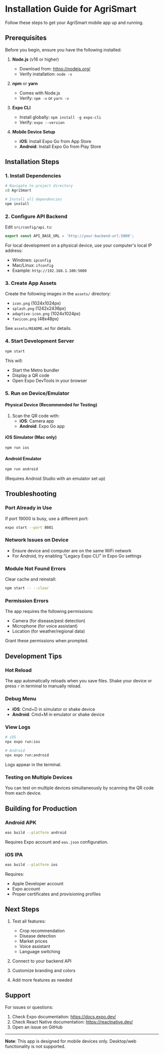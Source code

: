 # Installation Guide for AgriSmart

Follow these steps to get your AgriSmart mobile app up and running.

## Prerequisites

Before you begin, ensure you have the following installed:

1. **Node.js** (v16 or higher)
   - Download from: https://nodejs.org/
   - Verify installation: `node -v`

2. **npm** or **yarn**
   - Comes with Node.js
   - Verify: `npm -v` or `yarn -v`

3. **Expo CLI**
   - Install globally: `npm install -g expo-cli`
   - Verify: `expo --version`

4. **Mobile Device Setup**
   - **iOS**: Install Expo Go from App Store
   - **Android**: Install Expo Go from Play Store

## Installation Steps

### 1. Install Dependencies

```bash
# Navigate to project directory
cd AgriSmart

# Install all dependencies
npm install
```

### 2. Configure API Backend

Edit `src/config/api.ts`:

```typescript
export const API_BASE_URL = 'http://your-backend-url:5000';
```

For local development on a physical device, use your computer's local IP address:
- Windows: `ipconfig`
- Mac/Linux: `ifconfig`
- Example: `http://192.168.1.100:5000`

### 3. Create App Assets

Create the following images in the `assets/` directory:
- `icon.png` (1024x1024px)
- `splash.png` (1242x2436px)
- `adaptive-icon.png` (1024x1024px)
- `favicon.png` (48x48px)

See `assets/README.md` for details.

### 4. Start Development Server

```bash
npm start
```

This will:
- Start the Metro bundler
- Display a QR code
- Open Expo DevTools in your browser

### 5. Run on Device/Emulator

#### Physical Device (Recommended for Testing)
1. Scan the QR code with:
   - **iOS**: Camera app
   - **Android**: Expo Go app

#### iOS Simulator (Mac only)
```bash
npm run ios
```

#### Android Emulator
```bash
npm run android
```

(Requires Android Studio with an emulator set up)

## Troubleshooting

### Port Already in Use
If port 19000 is busy, use a different port:
```bash
expo start --port 8081
```

### Network Issues on Device
- Ensure device and computer are on the same WiFi network
- For Android, try enabling "Legacy Expo CLI" in Expo Go settings

### Module Not Found Errors
Clear cache and reinstall:
```bash
npm start -- --clear
```

### Permission Errors
The app requires the following permissions:
- Camera (for disease/pest detection)
- Microphone (for voice assistant)
- Location (for weather/regional data)

Grant these permissions when prompted.

## Development Tips

### Hot Reload
The app automatically reloads when you save files. Shake your device or press `r` in terminal to manually reload.

### Debug Menu
- **iOS**: Cmd+D in simulator or shake device
- **Android**: Cmd+M in emulator or shake device

### View Logs
```bash
# iOS
npx expo run:ios

# Android
npx expo run:android
```

Logs appear in the terminal.

### Testing on Multiple Devices
You can test on multiple devices simultaneously by scanning the QR code from each device.

## Building for Production

### Android APK
```bash
eas build --platform android
```

Requires Expo account and `eas.json` configuration.

### iOS IPA
```bash
eas build --platform ios
```

Requires:
- Apple Developer account
- Expo account
- Proper certificates and provisioning profiles

## Next Steps

1. Test all features:
   - Crop recommendation
   - Disease detection
   - Market prices
   - Voice assistant
   - Language switching

2. Connect to your backend API

3. Customize branding and colors

4. Add more features as needed

## Support

For issues or questions:
1. Check Expo documentation: https://docs.expo.dev/
2. Check React Native documentation: https://reactnative.dev/
3. Open an issue on GitHub

---

**Note**: This app is designed for mobile devices only. Desktop/web functionality is not supported.

